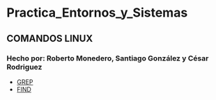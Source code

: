 # Practica_Entornos_y_Sistemas
## COMANDOS LINUX
### Hecho por: Roberto Monedero, Santiago González y César Rodriguez

- [GREP](https://github.com/Fixius50/practica_Entornos_y_Sistemas/blob/Roberto/GREP.HTML)
- [FIND](https://github.com/Fixius50/practica_Entornos_y_Sistemas/blob/Santiago/FIND.HTML)
